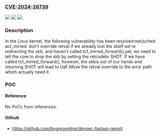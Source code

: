 ### [CVE-2024-26739](https://cve.mitre.org/cgi-bin/cvename.cgi?name=CVE-2024-26739)
![](https://img.shields.io/static/v1?label=Product&message=Linux&color=blue)
![](https://img.shields.io/static/v1?label=Version&message=e5cf1baf92cb785b90390db1c624948e70c8b8bd%3C%20e873e8f7d03a2ee5b77fb1a305c782fed98e2754%20&color=brighgreen)
![](https://img.shields.io/static/v1?label=Vulnerability&message=n%2Fa&color=brighgreen)

### Description

In the Linux kernel, the following vulnerability has been resolved:net/sched: act_mirred: don't override retval if we already lost the skbIf we're redirecting the skb, and haven't called tcf_mirred_forward(),yet, we need to tell the core to drop the skb by setting the retcodeto SHOT. If we have called tcf_mirred_forward(), however, the skbis out of our hands and returning SHOT will lead to UaF.Move the retval override to the error path which actually need it.

### POC

#### Reference
No PoCs from references.

#### Github
- https://github.com/bygregonline/devsec-fastapi-report


